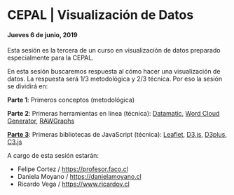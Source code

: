 # CEPAL | Visualización de Datos

#### Jueves 6 de junio, 2019

Esta sesión es la tercera de un curso en visualización de datos preparado especialmente para la CEPAL.

En esta sesión buscaremos respuesta al cómo hacer una visualización de datos. La respuesta será 1/3 metodológica y 2/3 técnica. Por eso la sesión se dividirá en: 

**Parte 1**: Primeros conceptos (metodológica)

**Parte 2**: Primeras herramientas en línea (técnica): [Datamatic](https://datamatic.io/), [Word Cloud Generator](https://www.jasondavies.com/wordcloud/), [RAWGraphs](http://app.rawgraphs.io/)

[**Parte 3**](https://profesorfaco.github.io/cepal/): Primeras bibliotecas de JavaScript (técnica): [Leaflet](https://leafletjs.com/), [D3.js](https://d3js.org/), [D3plus](https://d3plus.org/), [C3.js](https://c3js.org/)

A cargo de esta sesión estarán:

- Felipe Cortez / https://profesor.faco.cl
- Daniela Moyano / https://danielamoyano.cl
- Ricardo Vega / https://www.ricardov.cl
